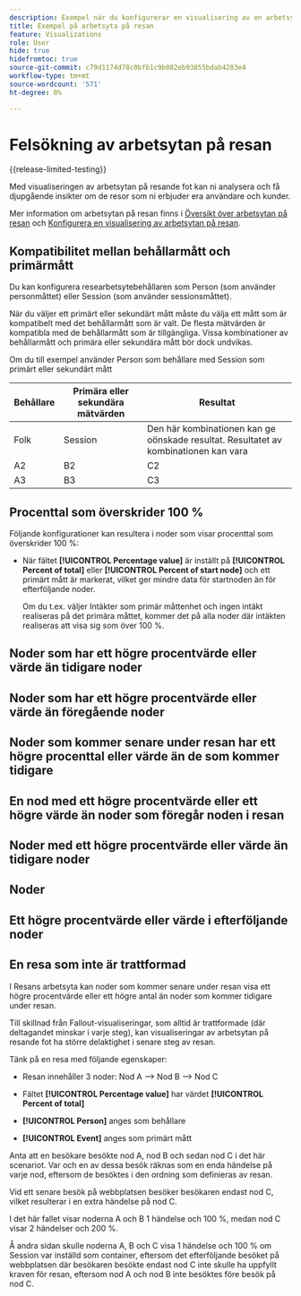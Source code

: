 ```yaml
---
description: Exempel när du konfigurerar en visualisering av en arbetsyta i en resa
title: Exempel på arbetsyta på resan
feature: Visualizations
role: User
hide: true
hidefromtoc: true
source-git-commit: c79d1174d78c0bfb1c9b082eb93855bdab4283e4
workflow-type: tm+mt
source-wordcount: '571'
ht-degree: 0%

---
```


# Felsökning av arbetsytan på resan

{{release-limited-testing}}

Med visualiseringen av arbetsytan på resande fot kan ni analysera och få djupgående insikter om de resor som ni erbjuder era användare och kunder.

Mer information om arbetsytan på resan finns i [Översikt över arbetsytan på resan](/help/analysis-workspace/visualizations/journey-canvas/journey-canvas.md) och [Konfigurera en visualisering av arbetsytan på resan](/help/analysis-workspace/visualizations/journey-canvas/configure-journey-canvas.md).


## Kompatibilitet mellan behållarmått och primärmått

Du kan konfigurera researbetsytebehållaren som Person (som använder personmåttet) eller Session (som använder sessionsmåttet).

När du väljer ett primärt eller sekundärt mått måste du välja ett mått som är kompatibelt med det behållarmått som är valt. De flesta mätvärden är kompatibla med de behållarmått som är tillgängliga. Vissa kombinationer av behållarmått och primära eller sekundära mått bör dock undvikas.

Om du till exempel använder Person som behållare med Session som primärt eller sekundärt mått


| Behållare | Primära eller sekundära mätvärden | Resultat |
|---------|----------|---------|
| Folk | Session | Den här kombinationen kan ge oönskade resultat. Resultatet av kombinationen kan vara |
| A2 | B2 | C2 |
| A3 | B3 | C3 |


## Procenttal som överskrider 100 %

Följande konfigurationer kan resultera i noder som visar procenttal som överskrider 100 %:

* När fältet **[!UICONTROL Percentage value]** är inställt på **[!UICONTROL Percent of total]** eller **[!UICONTROL Percent of start node]** och ett primärt mått är markerat, vilket ger mindre data för startnoden än för efterföljande noder.

  Om du t.ex. väljer Intäkter som primär måttenhet och ingen intäkt realiseras på det primära måttet, kommer det på alla noder där intäkten realiseras att visa sig som över 100 %.

## Noder som har ett högre procentvärde eller värde än tidigare noder

## Noder som har ett högre procentvärde eller värde än föregående noder

## Noder som kommer senare under resan har ett högre procenttal eller värde än de som kommer tidigare

## En nod med ett högre procentvärde eller ett högre värde än noder som föregår noden i resan

## Noder med ett högre procentvärde eller värde än tidigare noder

## Noder

## Ett högre procentvärde eller värde i efterföljande noder

## En resa som inte är trattformad

I Resans arbetsyta kan noder som kommer senare under resan visa ett högre procentvärde eller ett högre antal än noder som kommer tidigare under resan.

Till skillnad från Fallout-visualiseringar, som alltid är trattformade (där deltagandet minskar i varje steg), kan visualiseringar av arbetsytan på resande fot ha större delaktighet i senare steg av resan.

Tänk på en resa med följande egenskaper:

* Resan innehåller 3 noder: Nod A —> Nod B —> Nod C

* Fältet **[!UICONTROL Percentage value]** har värdet **[!UICONTROL Percent of total]**

* **[!UICONTROL Person]** anges som behållare

* **[!UICONTROL Event]** anges som primärt mått

Anta att en besökare besökte nod A, nod B och sedan nod C i det här scenariot. Var och en av dessa besök räknas som en enda händelse på varje nod, eftersom de besöktes i den ordning som definieras av resan.

Vid ett senare besök på webbplatsen besöker besökaren endast nod C, vilket resulterar i en extra händelse på nod C.

I det här fallet visar noderna A och B 1 händelse och 100 %, medan nod C visar 2 händelser och 200 %.

Å andra sidan skulle noderna A, B och C visa 1 händelse och 100 % om Session var inställd som container, eftersom det efterföljande besöket på webbplatsen där besökaren besökte endast nod C inte skulle ha uppfyllt kraven för resan, eftersom nod A och nod B inte besöktes före besök på nod C.
